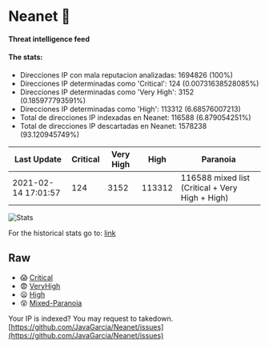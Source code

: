 # Neanet :hocho:
#### Threat intelligence feed
#### The stats:

- Direcciones IP con mala reputacion analizadas: 1694826 (100%)
- Direcciones IP determinadas como 'Critical':  124 (0.00731638528085%)
- Direcciones IP determinadas como 'Very High':  3152 (0.185977793591%)
- Direcciones IP determinadas como 'High':  113312 (6.68576007213)
- Total de direcciones IP indexadas en Neanet:  116588 (6.879054251%)
- Total de direcciones IP descartadas en Neanet:  1578238 (93.120945749%)

| Last Update | Critical | Very High | High | Paranoia |
| --- | --- | --- | --- | --- |
| 2021-02-14 17:01:57 | 124 | 3152 | 113312 | 116588 mixed list (Critical + Very High + High)|

![Stats](https://docs.google.com/spreadsheets/d/e/2PACX-1vSnaNMIXVabIpDJjufMlzH7poXnshF3mgd8Is1g9ytUEzVsP5my4Trn8f-xkoLLQ38xpL3HtmUexLo6/pubchart?oid=501124687&format=image)

For the historical stats go to: [link](/stats.csv)
## Raw
- :scream: [Critical](https://raw.githubusercontent.com/JavaGarcia/Neanet/master/blacklists/neanet_critical.txt)
- :fearful: [VeryHigh](https://raw.githubusercontent.com/JavaGarcia/Neanet/master/blacklists/neanet_veryHigh.txtt)
- :frowning: [High](https://raw.githubusercontent.com/JavaGarcia/Neanet/master/blacklists/neanet_high.txt)
- :dizzy_face: [Mixed-Paranoia](https://raw.githubusercontent.com/JavaGarcia/Neanet/master/blacklists/neanet_all.txt)


Your IP is indexed? You may request to takedown. [https://github.com/JavaGarcia/Neanet/issues](https://github.com/JavaGarcia/Neanet/issues)




































































































































































































































































































































































































































































































































































































































































































































































































































































































































































































































































































































































































































































































































































































































































































































































































































































































































































































































































































































































































































































































































































































































































































































































































































































































































































































































































































































































































































































































































































































































































































































































































































































































































































































































































































































































































































































































































































































































































































































































































































































































































































































































































































































































